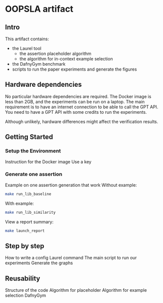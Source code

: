 # OOPSLA artifact

## Intro

This artifact contains:
- the Laurel tool
    - the assertion placeholder algorithm
    - the algorithm for in-context example selection
- the DafnyGym benchmark
- scripts to run the paper experiments and generate the figures

## Hardware dependencies

No particular hardware dependencies are required. The Docker image is less than 2GB, and the experiments can be run on a laptop.
The main requirement is to have an internet connection to be able to call the GPT API. You need to have a GPT API with some credits to run the experiments.

Although unlikely, hardware differences might affect the verification results.

## Getting Started

### Setup the Environment

Instruction for the Docker image
Use a key

### Generate one assertion

Example on one assertion generation that work
Without example:
```bash
make run_lib_baseline
```

With example:
```bash
make run_lib_similarity
```

View a report summary:
```bash
make launch_report
```

## Step by step

How to write a config
Laurel command
The main script to run our experiments
Generate the graphs

## Reusability

Structure of the code
Algorithm for placeholder
Algorithm for example selection
DafnyGym

